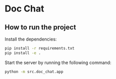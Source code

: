 # Doc Chat

## How to run the project

Install the dependencies:
```bash
pip install -r requirements.txt
pip install -e .
```

Start the server by running the following command:
```bash
python -m src.doc_chat.app
```